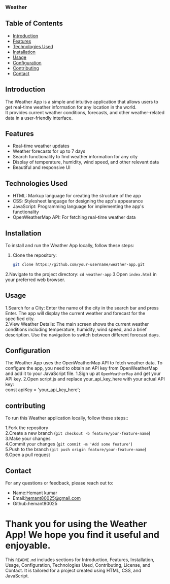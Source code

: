 ### Weather

## Table of Contents
- [Introduction](#introduction)
- [Features](#features)
- [Technologies Used](#technologies-used)
- [Installation](#installation)
- [Usage](#usage)
- [Configuration](#configuration)
- [Contributing](#contributing)
- [Contact](#contact)

## Introduction
The Weather App is a simple and intuitive application that allows users to get real-time weather information for any location in the world.  
It provides current weather conditions, forecasts, and other weather-related data in a user-friendly interface.

## Features
- Real-time weather updates
- Weather forecasts for up to 7 days
- Search functionality to find weather information for any city
- Display of temperature, humidity, wind speed, and other relevant data
- Beautiful and responsive UI

## Technologies Used
- HTML: Markup language for creating the structure of the app  
- CSS: Stylesheet language for designing the app's appearance  
- JavaScript: Programming language for implementing the app's functionality  
- OpenWeatherMap API: For fetching real-time weather data  

## Installation
To install and run the Weather App locally, follow these steps:

1. Clone the repository:
   ```bash
   git clone https://github.com/your-username/weather-app.git
2.Navigate to the project directory: 
`cd weather-app`
3.Open `index.html` in your preferred web browser.

## Usage
1.Search for a City: Enter the name of the city in the search bar and press Enter. The app will display the current weather and forecast for the specified city.  
2.View Weather Details: The main screen shows the current weather conditions including temperature, humidity, wind speed, and a brief description. Use the navigation to switch between different forecast days. 

## Configuration  
The Weather App uses the OpenWeatherMap API to fetch weather data. To configure the app, you need to obtain an API key from OpenWeatherMap and add it to your JavaScript file.
1.Sign up at `OpenWeatherMap` and get your API key.
2.Open script.js and replace your_api_key_here with your actual API key:  
const apiKey = 'your_api_key_here';

## contributing
To run this Weather application locally, follow these steps::

1.Fork the repository  
2.Create a new branch (`git checkout -b feature/your-feature-name`)  
3.Make your changes  
4.Commit your changes (`git commit -m 'Add some feature'`)  
5.Push to the branch (`git push origin feature/your-feature-name`)  
6.Open a pull request 

## Contact
For any questions or feedback, please reach out to:
- Name:Hemant kumar  
- Email:hemant80025@gmail.com
- Github:hemant80025

# Thank you for using the Weather App! We hope you find it useful and enjoyable.

This `README.md` includes sections for Introduction, Features, Installation, Usage, Configuration, Technologies Used, Contributing, License, and Contact. It is tailored for a project created using HTML, CSS, and JavaScript.



   
